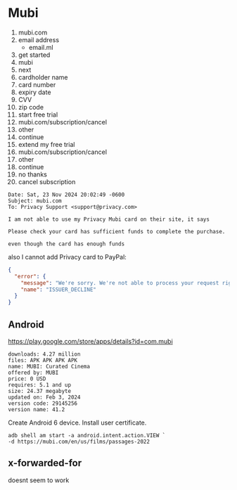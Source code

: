# Mubi

1. mubi.com
2. email address
   - email.ml
3. get started
4. mubi
5. next
6. cardholder name
7. card number
8. expiry date
9. CVV
10. zip code
11. start free trial
12. mubi.com/subscription/cancel
13. other
14. continue
15. extend my free trial
16. mubi.com/subscription/cancel
17. other
18. continue
19. no thanks
20. cancel subscription

~~~
Date: Sat, 23 Nov 2024 20:02:49 -0600
Subject: mubi.com
To: Privacy Support <support@privacy.com>

I am not able to use my Privacy Mubi card on their site, it says

Please check your card has sufficient funds to complete the purchase.

even though the card has enough funds
~~~

also I cannot add Privacy card to PayPal:

~~~json
{
  "error": {
    "message": "We're sorry. We're not able to process your request right now. Please try again later.",
    "name": "ISSUER_DECLINE"
  }
}
~~~

## Android

https://play.google.com/store/apps/details?id=com.mubi

~~~
downloads: 4.27 million
files: APK APK APK APK
name: MUBI: Curated Cinema
offered by: MUBI
price: 0 USD
requires: 5.1 and up
size: 24.37 megabyte
updated on: Feb 3, 2024
version code: 29145256
version name: 41.2
~~~

Create Android 6 device. Install user certificate.

~~~
adb shell am start -a android.intent.action.VIEW `
-d https://mubi.com/en/us/films/passages-2022
~~~

## x-forwarded-for

doesnt seem to work
